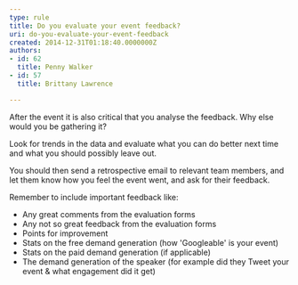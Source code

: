 ```yaml
---
type: rule
title: Do you evaluate your event feedback?
uri: do-you-evaluate-your-event-feedback
created: 2014-12-31T01:18:40.0000000Z
authors:
- id: 62
  title: Penny Walker
- id: 57
  title: Brittany Lawrence

---
```




<span class='intro'> <p class="ssw15-rteElement-P">​​​​​After the event it is also critical that you analyse the feedback. Why else would you be gathering it?&#160;​​<br></p> </span>

<p class="ssw15-rteElement-P">​Look for trends in the data and evaluate what you can do better next time and what you should possibly leave out.&#160;​​​​<br></p><p class="ssw15-rteElement-P">​You should then send a retrospective email to relevant team members, and let them know how you feel the event went, and&#160;ask for their​ feedback.&#160;</p><p class="ssw15-rteElement-P">Remember to include important feedback like&#58;<br></p><p class="ssw15-rteElement-P"></p><ul><li>​Any great comments from the evaluation forms</li><li>Any not so great feedback from the evaluation forms</li><li>Points for improvement&#160;</li><li>Stats on the free demand generation (how&#160;'Go​o​gleable' is your event)</li><li>Stats on the paid demand generation (if applicable)&#160;<br></li><li>The demand generation of the speaker (for example did they Tweet your event &amp; what&#160;engagement did&#160;it​&#160;get)<br></li></ul><p></p>


